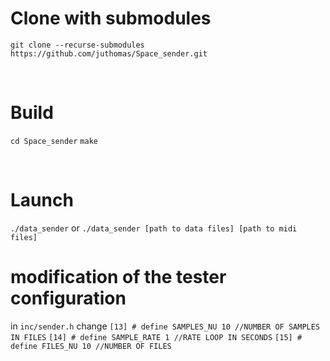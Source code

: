 # Clone with submodules

`git clone --recurse-submodules https://github.com/juthomas/Space_sender.git`

<br/>

# Build

`cd Space_sender` 
`make`

<br/>

# Launch

`./data_sender` 
or 
`./data_sender [path to data files] [path to midi files]` 

# modification of the tester configuration

in 
`inc/sender.h` 
change 
`[13] # define SAMPLES_NU 10 //NUMBER OF SAMPLES IN FILES` 
`[14] # define SAMPLE_RATE 1 //RATE LOOP IN SECONDS` 
`[15] # define FILES_NU 10 //NUMBER OF FILES` 